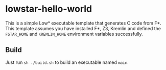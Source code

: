 # lowstar-hello-world

This is a simple Low* executable template that generates C code from F*.
This template assumes you have installed F*, Z3, Kremlin and defined
the `FSTAR_HOME` and `KREMLIN_HOME` environment variables successfully.

## Build

Just run `sh ./build.sh` to build an executable named `main`.

